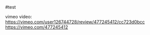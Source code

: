 #test

vimeo video:
https://vimeo.com/user126744728/review/477245412/cc723d0bcc
https://vimeo.com/477245412

